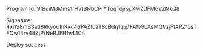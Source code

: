 Program Id: 9fBuiMJMms1rHv1SNbCPrYToqTdjrspXM2DFM6VZNkQ8

Signature: 4xi1S8mB3ad8Rkyoc1hKxq4dPAZfdzT8cBdrj1qq7FAfv9LAsMQVzjFtARZ15sTFQw14rv48ZtPrNeRJFH1wL1Cn

Deploy success